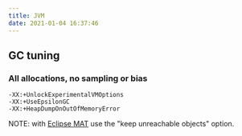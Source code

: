 ```yaml
---
title: JVM
date: 2021-01-04 16:37:46
---
```


## GC tuning

### All allocations, no sampling or bias

```
-XX:+UnlockExperimentalVMOptions 
-XX:+UseEpsilonGC 
-XX:+HeapDumpOnOutOfMemoryError
```

NOTE: with [Eclipse MAT](https://www.eclipse.org/mat/) use the "keep unreachable objects" option.
